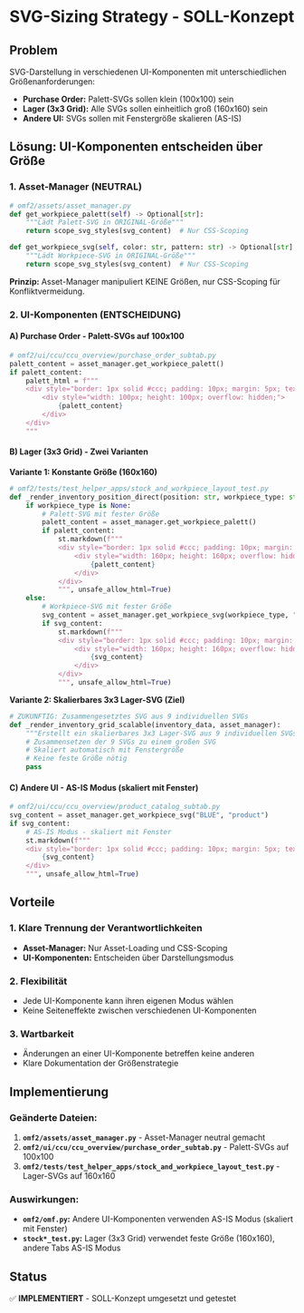 # SVG-Sizing Strategy - SOLL-Konzept

## Problem
SVG-Darstellung in verschiedenen UI-Komponenten mit unterschiedlichen Größenanforderungen:
- **Purchase Order:** Palett-SVGs sollen klein (100x100) sein
- **Lager (3x3 Grid):** Alle SVGs sollen einheitlich groß (160x160) sein  
- **Andere UI:** SVGs sollen mit Fenstergröße skalieren (AS-IS)

## Lösung: UI-Komponenten entscheiden über Größe

### 1. Asset-Manager (NEUTRAL)
```python
# omf2/assets/asset_manager.py
def get_workpiece_palett(self) -> Optional[str]:
    """Lädt Palett-SVG in ORIGINAL-Größe"""
    return scope_svg_styles(svg_content)  # Nur CSS-Scoping

def get_workpiece_svg(self, color: str, pattern: str) -> Optional[str]:
    """Lädt Workpiece-SVG in ORIGINAL-Größe"""
    return scope_svg_styles(svg_content)  # Nur CSS-Scoping
```

**Prinzip:** Asset-Manager manipuliert KEINE Größen, nur CSS-Scoping für Konfliktvermeidung.

### 2. UI-Komponenten (ENTSCHEIDUNG)

#### A) Purchase Order - Palett-SVGs auf 100x100
```python
# omf2/ui/ccu/ccu_overview/purchase_order_subtab.py
palett_content = asset_manager.get_workpiece_palett()
if palett_content:
    palett_html = f"""
    <div style="border: 1px solid #ccc; padding: 10px; margin: 5px; text-align: center;">
        <div style="width: 100px; height: 100px; overflow: hidden;">
            {palett_content}
        </div>
    </div>
    """
```

#### B) Lager (3x3 Grid) - Zwei Varianten

**Variante 1: Konstante Größe (160x160)**
```python
# omf2/tests/test_helper_apps/stock_and_workpiece_layout_test.py
def _render_inventory_position_direct(position: str, workpiece_type: str, asset_manager):
    if workpiece_type is None:
        # Palett-SVG mit fester Größe
        palett_content = asset_manager.get_workpiece_palett()
        if palett_content:
            st.markdown(f"""
            <div style="border: 1px solid #ccc; padding: 10px; margin: 5px; text-align: center;">
                <div style="width: 160px; height: 160px; overflow: hidden;">
                    {palett_content}
                </div>
            </div>
            """, unsafe_allow_html=True)
    else:
        # Workpiece-SVG mit fester Größe
        svg_content = asset_manager.get_workpiece_svg(workpiece_type, "instock_unprocessed")
        if svg_content:
            st.markdown(f"""
            <div style="border: 1px solid #ccc; padding: 10px; margin: 5px; text-align: center;">
                <div style="width: 160px; height: 160px; overflow: hidden;">
                    {svg_content}
                </div>
            </div>
            """, unsafe_allow_html=True)
```

**Variante 2: Skalierbares 3x3 Lager-SVG (Ziel)**
```python
# ZUKÜNFTIG: Zusammengesetztes SVG aus 9 individuellen SVGs
def _render_inventory_grid_scalable(inventory_data, asset_manager):
    """Erstellt ein skalierbares 3x3 Lager-SVG aus 9 individuellen SVGs"""
    # Zusammensetzen der 9 SVGs zu einem großen SVG
    # Skaliert automatisch mit Fenstergröße
    # Keine feste Größe nötig
    pass
```

#### C) Andere UI - AS-IS Modus (skaliert mit Fenster)
```python
# omf2/ui/ccu/ccu_overview/product_catalog_subtab.py
svg_content = asset_manager.get_workpiece_svg("BLUE", "product")
if svg_content:
    # AS-IS Modus - skaliert mit Fenster
    st.markdown(f"""
    <div style="border: 1px solid #ccc; padding: 10px; margin: 5px; text-align: center;">
        {svg_content}
    </div>
    """, unsafe_allow_html=True)
```

## Vorteile

### 1. Klare Trennung der Verantwortlichkeiten
- **Asset-Manager:** Nur Asset-Loading und CSS-Scoping
- **UI-Komponenten:** Entscheiden über Darstellungsmodus

### 2. Flexibilität
- Jede UI-Komponente kann ihren eigenen Modus wählen
- Keine Seiteneffekte zwischen verschiedenen UI-Komponenten

### 3. Wartbarkeit
- Änderungen an einer UI-Komponente betreffen keine anderen
- Klare Dokumentation der Größenstrategie

## Implementierung

### Geänderte Dateien:
1. **`omf2/assets/asset_manager.py`** - Asset-Manager neutral gemacht
2. **`omf2/ui/ccu/ccu_overview/purchase_order_subtab.py`** - Palett-SVGs auf 100x100
3. **`omf2/tests/test_helper_apps/stock_and_workpiece_layout_test.py`** - Lager-SVGs auf 160x160

### Auswirkungen:
- **`omf2/omf.py`:** Andere UI-Komponenten verwenden AS-IS Modus (skaliert mit Fenster)
- **`stock*_test.py`:** Lager (3x3 Grid) verwendet feste Größe (160x160), andere Tabs AS-IS Modus

## Status
✅ **IMPLEMENTIERT** - SOLL-Konzept umgesetzt und getestet
